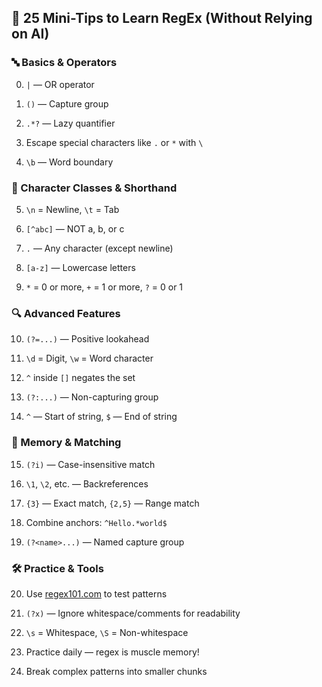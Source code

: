 ## 📌 25 Mini-Tips to Learn RegEx (Without Relying on AI)

### 🔤 Basics & Operators

0. `|` — OR operator
    
1. `()` — Capture group
    
2. `.*?` — Lazy quantifier
    
3. Escape special characters like `.` or `*` with `\`
    
4. `\b` — Word boundary
    

### 🔣 Character Classes & Shorthand

5. `\n` = Newline, `\t` = Tab
    
6. `[^abc]` — NOT a, b, or c
    
7. `.` — Any character (except newline)
    
8. `[a-z]` — Lowercase letters
    
9. `*` = 0 or more, `+` = 1 or more, `?` = 0 or 1
    

### 🔍 Advanced Features

10. `(?=...)` — Positive lookahead
    
11. `\d` = Digit, `\w` = Word character
    
12. `^` inside `[]` negates the set
    
13. `(?:...)` — Non-capturing group
    
14. `^` — Start of string, `$` — End of string
    

### 🧠 Memory & Matching

15. `(?i)` — Case-insensitive match
    
16. `\1`, `\2`, etc. — Backreferences
    
17. `{3}` — Exact match, `{2,5}` — Range match
    
18. Combine anchors: `^Hello.*world$`
    
19. `(?<name>...)` — Named capture group
    

### 🛠️ Practice & Tools

20. Use [regex101.com](https://regex101.com) to test patterns
    
21. `(?x)` — Ignore whitespace/comments for readability
    
22. `\s` = Whitespace, `\S` = Non-whitespace
    
23. Practice daily — regex is muscle memory!
    
24. Break complex patterns into smaller chunks